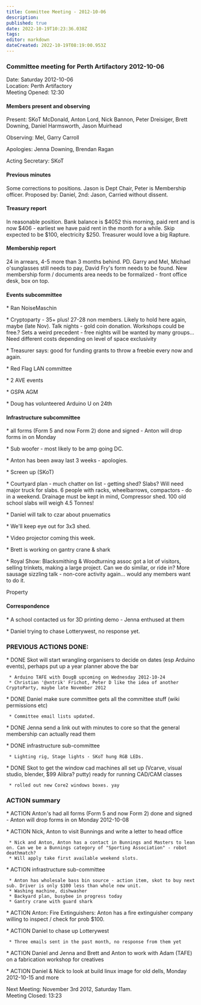 ```yaml
---
title: Committee Meeting - 2012-10-06
description: 
published: true
date: 2022-10-19T10:23:36.038Z
tags: 
editor: markdown
dateCreated: 2022-10-19T08:19:00.953Z
---
```


### Committee meeting for Perth Artifactory 2012-10-06

Date: Saturday 2012-10-06  
Location: Perth Artifactory  
Meeting Opened: 12:30

#### Members present and observing

Present: SKoT McDonald, Anton Lord, Nick Bannon, Peter Dreisiger, Brett Downing, Daniel Harmsworth, Jason Muirhead

Observing: Mel, Garry Carroll

Apologies: Jenna Downing, Brendan Ragan

Acting Secretary: SKoT

#### Previous minutes

Some corrections to positions. Jason is Dept Chair, Peter is Membership officer. Proposed by: Daniel, 2nd: Jason, Carried without dissent.

#### Treasury report

In reasonable position. Bank balance is \$4052 this morning, paid rent and is now \$406 - earliest we have paid rent in the month for a while. Skip expected to be \$100, electricity \$250. Treasurer would love a big Rapture.

#### Membership report

24 in arrears, 4-5 more than 3 months behind. PD. Garry and Mel, Michael o'sunglasses still needs to pay, David Fry's form needs to be found. New membership form / documents area needs to be formalized - front office desk, box on top.

#### Events subcommittee

\* Ran NoiseMaschin

\* Cryptoparty - 35+ plus! 27-28 non members. Likely to hold here again, maybe (late Nov). Talk nights - gold coin donation. Workshops could be free.? Sets a weird precedent - free nights will be wanted by many groups... Need different costs depending on level of space exclusivity

\* Treasurer says: good for funding grants to throw a freebie every now and again.

\* Red Flag LAN committee

\* 2 AVE events

\* GSPA AGM

\* Doug has volunteered Arduino U on 24th

#### Infrastructure subcommittee

\* all forms (Form 5 and now Form 2) done and signed - Anton will drop forms in on Monday

\* Sub woofer - most likely to be amp going DC.

\* Anton has been away last 3 weeks - apologies.

\* Screen up (SKoT)

\* Courtyard plan - much chatter on list - getting shed? Slabs? Will need major truck for slabs. 6 people with racks, wheelbarrows, compactors - do in a weekend. Drainage must be kept in mind, Compressor shed. 100 old school slabs will weigh 4.5 Tonnes!

\* Daniel will talk to czar about pnuematics

\* We'll keep eye out for 3x3 shed.

\* Video projector coming this week.

\* Brett is working on gantry crane & shark

\* Royal Show: Blacksmithing & Woodturning assoc got a lot of visitors, selling trinkets, making a large project. Can we do similar, or ride in? More sausage sizzling talk - non-core activity again... would any members want to do it.

Property

#### Correspondence

\* A school contacted us for 3D printing demo - Jenna enthused at them

\* Daniel trying to chase Lotterywest, no response yet.

### PREVIOUS ACTIONS DONE:

\* DONE Skot will start wrangling organisers to decide on dates (esp Arduino events), perhaps put up a year planner above the bar

     * Arduino TAFE with DougB upcoming on Wednesday 2012-10-24
     * Christian '@xntrik' Frichot, Peter D like the idea of another CryptoParty, maybe late November 2012

\* DONE Daniel make sure committee gets all the committee stuff (wiki permissions etc)

     * Committee email lists updated.

\* DONE Jenna send a link out with minutes to core so that the general membership can actually read them

\* DONE infrastructure sub-committee

     * Lighting rig, Stage lights - SKoT hung RGB LEDs. 

\* DONE Skot to get the window cad machines all set up (Vcarve, visual studio, blender, \$99 Alibra? putty) ready for running CAD/CAM classes

     * rolled out new Core2 windows boxes. yay

### ACTION summary

\* ACTION Anton's had all forms (Form 5 and now Form 2) done and signed - Anton will drop forms in on Monday 2012-10-08

\* ACTION Nick, Anton to visit Bunnings and write a letter to head office

     * Nick and Anton, Anton has a contact in Bunnings and Masters to lean on. Can we be a Bunnings category of "Sporting Association" - robot deathmatch?
     * Will apply take first available weekend slots.

\* ACTION infrastructure sub-committee

     * Anton has wholesale bass bin source - action item, skot to buy next sub. Driver is only $100 less than whole new unit. 
     * Washing machine, dishwasher
     * Backyard plan, busybee in progress today
     * Gantry crane with guard shark

\* ACTION Anton: Fire Extinguishers: Anton has a fire extinguisher company willing to inspect / check for prob \$100.

\* ACTION Daniel to chase up Lotterywest

     * Three emails sent in the past month, no response from them yet

\* ACTION Daniel and Jenna and Brett and Anton to work with Adam (TAFE) on a fabrication workshop for creatives

\* ACTION Daniel & Nick to look at build linux image for old dells, Monday 2012-10-15 and more

Next Meeting: November 3rd 2012, Saturday 11am.  
Meeting Closed: 13:23

